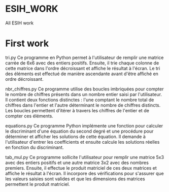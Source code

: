 # ESIH_WORK
All ESIH work 
# First work
tri.py
Ce programme en Python permet à l'utilisateur de remplir une matrice carrée de 6x6 avec des entiers positifs.
Ensuite, il trie chaque colonne de cette matrice dans l'ordre décroissant et affiche le résultat à l'écran. Le 
tri des éléments est effectué de manière ascendante avant d'être affiché en ordre décroissant.

nbr_chiffres.py
Ce programme utilise des boucles imbriquées pour compter le nombre de chiffres présents dans un nombre entier saisi 
par l'utilisateur. Il contient deux fonctions distinctes : l'une comptant le nombre total de chiffres dans l'entier 
et l'autre déterminant le nombre de chiffres distincts. Les boucles permettent d'itérer à travers les chiffres de 
l'entier et de compter ces éléments.

equations.py
Ce programme Python implémente une fonction pour calculer le discriminant d'une équation du second degré et une procédure
pour déterminer et afficher les solutions de cette équation. Il demande à l'utilisateur d'entrer les coefficients et ensuite
calcule les solutions réelles  en fonction du discriminant.

tab_mul.py
Ce programme sollicite l'utilisateur pour remplir une matrice 5x3 avec des entiers positifs et une autre matrice 3x2 avec des
nombres premiers. Ensuite, il effectue le produit matriciel de ces deux matrices et affiche le résultat à l'écran. Il incorpore
des vérifications pour s'assurer que les valeurs saisies sont valides et que les dimensions des matrices permettent le produit 
matriciel. 
